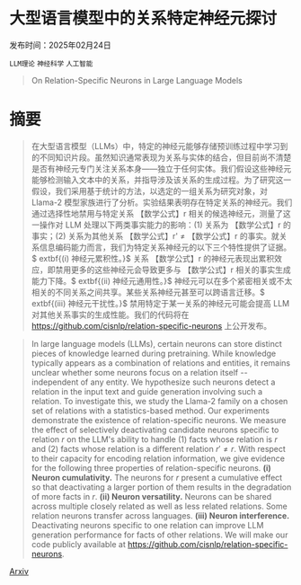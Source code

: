 # 大型语言模型中的关系特定神经元探讨

发布时间：2025年02月24日

`LLM理论` `神经科学` `人工智能`

> On Relation-Specific Neurons in Large Language Models

# 摘要

> 在大型语言模型（LLMs）中，特定的神经元能够存储预训练过程中学习到的不同知识片段。虽然知识通常表现为关系与实体的结合，但目前尚不清楚是否有神经元专门关注关系本身——独立于任何实体。我们假设这些神经元能够检测输入文本中的关系，并指导涉及该关系的生成过程。为了研究这一假设，我们采用基于统计的方法，以选定的一组关系为研究对象，对 Llama-2 模型家族进行了分析。实验结果表明存在特定关系的神经元。我们通过选择性地禁用与特定关系 【数学公式】r 相关的候选神经元，测量了这一操作对 LLM 处理以下两类事实能力的影响：(1) 关系为 【数学公式】r 的事实；(2) 关系为其他关系 【数学公式】r' ≠ 【数学公式】r 的事实。就关系信息编码能力而言，我们为特定关系神经元的以下三个特性提供了证据。$	extbf{(i) 神经元累积性。}$ 关系 【数学公式】r 的神经元表现出累积效应，即禁用更多的这些神经元会导致更多与 【数学公式】r 相关的事实生成能力下降。$	extbf{(ii) 神经元通用性。}$ 神经元可以在多个紧密相关或不太相关的不同关系之间共享。某些关系神经元甚至可以跨语言迁移。$	extbf{(iii) 神经元干扰性。}$ 禁用特定于某一关系的神经元可能会提高 LLM 对其他关系事实的生成性能。我们的代码将在 https://github.com/cisnlp/relation-specific-neurons 上公开发布。


> In large language models (LLMs), certain neurons can store distinct pieces of knowledge learned during pretraining. While knowledge typically appears as a combination of relations and entities, it remains unclear whether some neurons focus on a relation itself -- independent of any entity. We hypothesize such neurons detect a relation in the input text and guide generation involving such a relation. To investigate this, we study the Llama-2 family on a chosen set of relations with a statistics-based method. Our experiments demonstrate the existence of relation-specific neurons. We measure the effect of selectively deactivating candidate neurons specific to relation $r$ on the LLM's ability to handle (1) facts whose relation is $r$ and (2) facts whose relation is a different relation $r' \neq r$. With respect to their capacity for encoding relation information, we give evidence for the following three properties of relation-specific neurons. $\textbf{(i) Neuron cumulativity.}$ The neurons for $r$ present a cumulative effect so that deactivating a larger portion of them results in the degradation of more facts in $r$. $\textbf{(ii) Neuron versatility.}$ Neurons can be shared across multiple closely related as well as less related relations. Some relation neurons transfer across languages. $\textbf{(iii) Neuron interference.}$ Deactivating neurons specific to one relation can improve LLM generation performance for facts of other relations. We will make our code publicly available at https://github.com/cisnlp/relation-specific-neurons.

[Arxiv](https://arxiv.org/abs/2502.17355)